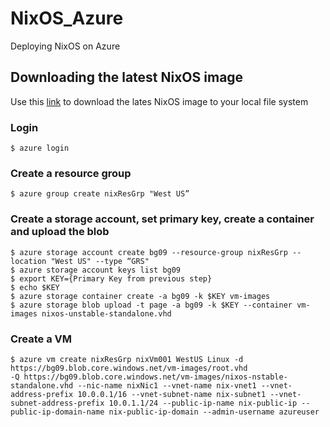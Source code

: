 # NixOS_Azure
Deploying NixOS on Azure

## Downloading the latest NixOS image 
Use this [link](https://nixos.blob.core.windows.net/images/nixos-unstable-nixops.vhd) to download the lates NixOS image to your local file system

### Login 
  ```$ azure login```

### Create a resource group
  ```$ azure group create nixResGrp "West US”```

### Create a storage account, set primary key, create a container and upload the blob
```
$ azure storage account create bg09 --resource-group nixResGrp --location "West US" --type “GRS"
$ azure storage account keys list bg09
$ export KEY={Primary Key from previous step}
$ echo $KEY
$ azure storage container create -a bg09 -k $KEY vm-images
$ azure storage blob upload -t page -a bg09 -k $KEY --container vm-images nixos-unstable-standalone.vhd
```

### Create a VM 
```
$ azure vm create nixResGrp nixVm001 WestUS Linux -d https://bg09.blob.core.windows.net/vm-images/root.vhd
-Q https://bg09.blob.core.windows.net/vm-images/nixos-nstable-standalone.vhd --nic-name nixNic1 --vnet-name nix-vnet1 --vnet-address-prefix 10.0.0.1/16 --vnet-subnet-name nix-subnet1 --vnet-subnet-address-prefix 10.0.1.1/24 --public-ip-name nix-public-ip --public-ip-domain-name nix-public-ip-domain --admin-username azureuser
```
